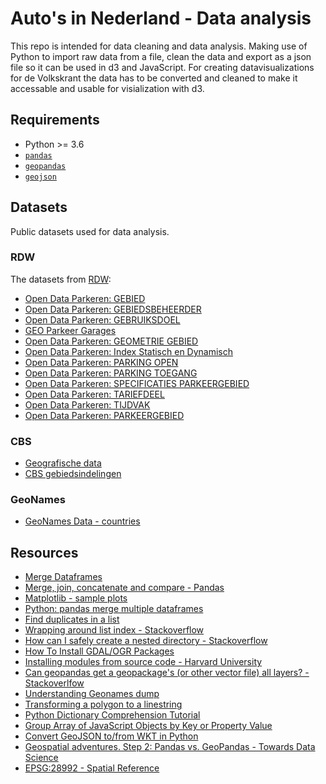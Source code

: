 # Auto's in Nederland - Data analysis

This repo is intended for data cleaning and data analysis. Making use of Python to import raw data from a file, clean the data and export as a json file so it can be used in d3 and JavaScript. For creating datavisualizations for de Volkskrant the data has to be converted and cleaned to make it accessable and usable for visialization with d3.

## Requirements

* Python >= 3.6
* [`pandas`](https://pandas.pydata.org/)
* [`geopandas`](https://github.com/geopandas/geopandas)
* [`geojson`](https://github.com/jazzband/geojson)

## Datasets

Public datasets used for data analysis.

### RDW

The datasets from [RDW](https://opendata.rdw.nl/):

* [Open Data Parkeren: GEBIED](https://opendata.rdw.nl/Parkeren/Open-Data-Parkeren-GEBIED/adw6-9hsg)
* [Open Data Parkeren: GEBIEDSBEHEERDER](https://opendata.rdw.nl/Parkeren/Open-Data-Parkeren-GEBIEDSBEHEERDER/2uc2-nnv3)
* [Open Data Parkeren: GEBRUIKSDOEL](https://opendata.rdw.nl/Parkeren/Open-Data-Parkeren-GEBRUIKSDOEL/qidm-7mkf)
* [GEO Parkeer Garages](https://opendata.rdw.nl/Parkeren/GEO-Parkeer-Garages/t5pc-eb34)
* [Open Data Parkeren: GEOMETRIE GEBIED](https://opendata.rdw.nl/Parkeren/Open-Data-Parkeren-GEOMETRIE-GEBIED/nsk3-v9n7)
* [Open Data Parkeren: Index Statisch en Dynamisch](https://opendata.rdw.nl/Parkeren/Open-Data-Parkeren-Index-Statisch-en-Dynamisch/f6v7-gjpa)
* [Open Data Parkeren: PARKING OPEN](https://opendata.rdw.nl/Parkeren/Open-Data-Parkeren-PARKING-OPEN/figd-gux7)
* [Open Data Parkeren: PARKING TOEGANG](https://opendata.rdw.nl/Parkeren/Open-Data-Parkeren-PARKING-TOEGANG/edv8-qiyg)
* [Open Data Parkeren: SPECIFICATIES PARKEERGEBIED](https://opendata.rdw.nl/Parkeren/Open-Data-Parkeren-SPECIFICATIES-PARKEERGEBIED/b3us-f26s)
* [Open Data Parkeren: TARIEFDEEL](https://opendata.rdw.nl/Parkeren/Open-Data-Parkeren-TARIEFDEEL/534e-5vdg)
* [Open Data Parkeren: TIJDVAK](https://opendata.rdw.nl/Parkeren/Open-Data-Parkeren-TIJDVAK/ixf8-gtwq)
* [Open Data Parkeren: PARKEERGEBIED](https://opendata.rdw.nl/Parkeren/Open-Data-Parkeren-PARKEERGEBIED/mz4f-59fw)

### CBS

* [Geografische data](https://www.cbs.nl/nl-nl/dossier/nederland-regionaal/geografische-data)
* [CBS gebiedsindelingen](https://www.cbs.nl/nl-nl/dossier/nederland-regionaal/geografische-data/cbs-gebiedsindelingen)

### GeoNames

* [GeoNames Data - countries](https://download.geonames.org/export/zip/)

## Resources

* [Merge Dataframes](https://realpython.com/pandas-merge-join-and-concat/)
* [Merge, join, concatenate and compare - Pandas](https://pandas.pydata.org/pandas-docs/stable/user_guide/merging.html)
* [Matplotlib - sample plots](https://matplotlib.org/tutorials/introductory/sample_plots.html#sphx-glr-tutorials-introductory-sample-plots-py)
* [Python: pandas merge multiple dataframes](https://stackoverflow.com/questions/44327999/python-pandas-merge-multiple-dataframes)
* [Find duplicates in a list](https://shoutthegeek.com/how-to-find-duplicates-in-a-list-in-python/?PageSpeed=noscript)
* [Wrapping around list index - Stackoverflow](https://stackoverflow.com/questions/22122623/wrapping-around-on-a-list-when-list-index-is-out-of-range)
* [How can I safely create a nested directory - Stackoverflow](https://stackoverflow.com/questions/273192/how-can-i-safely-create-a-nested-directory)
* [How To Install GDAL/OGR Packages](https://mothergeo-py.readthedocs.io/en/latest/development/how-to/gdal-ubuntu-pkg.html)
* [Installing modules from source code - Harvard University](https://rce-docs.hmdc.harvard.edu/book/installing-modules-source-code)
* [Can geopandas get a geopackage's (or other vector file) all layers? - Stackoverlfow](https://stackoverflow.com/questions/56165069/can-geopandas-get-a-geopackages-or-other-vector-file-all-layers)
* [Understanding Geonames dump](https://www.logilab.org/blogentry/10074668)
* [Transforming a polygon to a linestring](https://gis.stackexchange.com/questions/290756/transforming-a-polygon-to-a-linestring/332157)
* [Python Dictionary Comprehension Tutorial](https://www.datacamp.com/community/tutorials/python-dictionary-comprehension)
* [Group Array of JavaScript Objects by Key or Property Value](https://gist.github.com/JamieMason/0566f8412af9fe6a1d470aa1e089a752)
* [Convert GeoJSON to/from WKT in Python](https://gist.github.com/drmalex07/5a54fc4f1db06a66679e)
* [Geospatial adventures. Step 2: Pandas vs. GeoPandas - Towards Data Science](https://towardsdatascience.com/geospatial-adventures-step-2-pandas-vs-geopandas-16e842d0e3a7?gi=e40afba336b6)
* [EPSG:28992 - Spatial Reference](https://spatialreference.org/ref/epsg/28992/)
